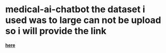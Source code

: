# medical-ai-chatbot  the dataset i used was to large can not be upload so i will provide the link 
**[here](https://www.kaggle.com/datasets/yousefsaeedian/ai-medical-chatbot)**
